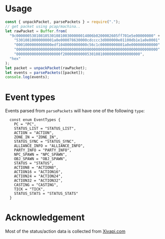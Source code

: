 # Usage
```js
const { unpackPacket, parsePackets } = require(".");
// get packet using pcap/machina..
let rawPacket = Buffer.from(
  "9c00000053010810530108100300000014006b0200002605ff701e5e00000000" +
    "53010810000000001a0e000078630000cdcccc3d000000e01100db1e1a0e0001" +
    "0001000000000000edf1040000000000c56c1c00000000801a0e000000000000" +
    "0000000000000000000000000000000000000000000000000000000000000000" +
    "00000000000000000000f20000000000530108100000000000000000",
  "hex"
);
let packet = unpackPacket(rawPacket);
let events = parsePackets([packet]);
console.log(events);
```

# Event types
Events parsed from `parsePackets` will have one of the following `type`:
```
  const enum EventTypes {
    PC = "PC",
    STATUS_LIST = "STATUS_LIST",
    ACTION = "ACTION",
    ZONE_IN = "ZONE_IN",
    STATUS_SYNC = "STATUS_SYNC",
    ALLIANCE_INFO = "ALLIANCE_INFO",
    PARTY_INFO = "PARTY_INFO",
    NPC_SPAWN = "NPC_SPAWN",
    OBJ_SPAWN = "OBJ_SPAWN",
    STATUS = "STATUS",
    ACTION8 = "ACTION8",
    ACTION16 = "ACTION16",
    ACTION24 = "ACTION24",
    ACTION32 = "ACTION32",
    CASTING = "CASTING",
    TICK = "TICK",
    STATUS_STATS = "STATUS_STATS"
  }
```

# Acknowledgement

Most of the status/action data is collected from [Xivapi.com](https://xivapi.com/)
